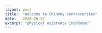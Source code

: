 ```yaml
---
layout: post
title:  "Welcome to Chinmoy controversies"
date:   2020-06-25
excerpt: "physical existence inundated"
---
```

